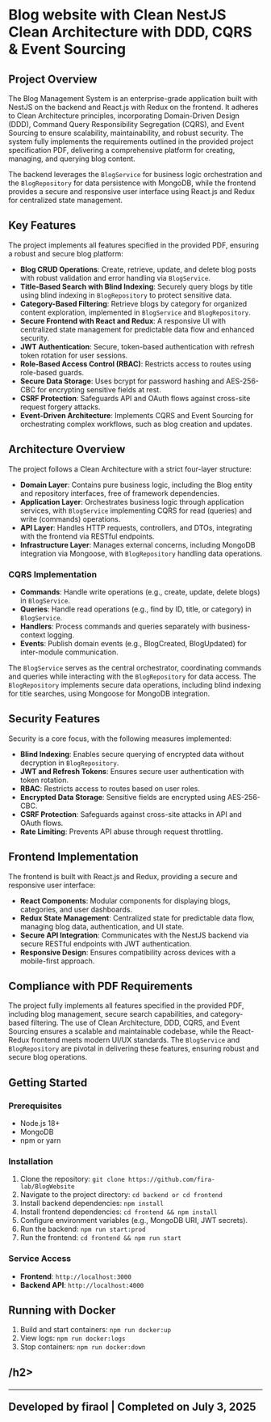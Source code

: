 <!DOCTYPE html>
<html lang="en">
<head>
    <meta charset="UTF-8">
    <meta name="viewport" content="width=device-width, initial-scale=1.0">
 
</head>
<body>
    <h1>Blog website with Clean NestJS Clean Architecture with DDD, CQRS & Event Sourcing</h1>
    <h2>Project Overview</h2>
    <p>
        The Blog Management System is an enterprise-grade application built with NestJS on the backend and React.js with Redux on the frontend. It adheres to Clean Architecture principles, incorporating Domain-Driven Design (DDD), Command Query Responsibility Segregation (CQRS), and Event Sourcing to ensure scalability, maintainability, and robust security. The system fully implements the requirements outlined in the provided project specification PDF, delivering a comprehensive platform for creating, managing, and querying blog content.
    </p>
    <p>
        The backend leverages the <code>BlogService</code> for business logic orchestration and the <code>BlogRepository</code> for data persistence with MongoDB, while the frontend provides a secure and responsive user interface using React.js and Redux for centralized state management.
    </p>
    <h2>Key Features</h2>
    <p>
        The project implements all features specified in the provided PDF, ensuring a robust and secure blog platform:
    </p>
    <ul>
        <li><b>Blog CRUD Operations</b>: Create, retrieve, update, and delete blog posts with robust validation and error handling via <code>BlogService</code>.</li>
        <li><b>Title-Based Search with Blind Indexing</b>: Securely query blogs by title using blind indexing in <code>BlogRepository</code> to protect sensitive data.</li>
        <li><b>Category-Based Filtering</b>: Retrieve blogs by category for organized content exploration, implemented in <code>BlogService</code> and <code>BlogRepository</code>.</li>
        <li><b>Secure Frontend with React and Redux</b>: A responsive UI with centralized state management for predictable data flow and enhanced security.</li>
        <li><b>JWT Authentication</b>: Secure, token-based authentication with refresh token rotation for user sessions.</li>
        <li><b>Role-Based Access Control (RBAC)</b>: Restricts access to routes using role-based guards.</li>
        <li><b>Secure Data Storage</b>: Uses bcrypt for password hashing and AES-256-CBC for encrypting sensitive fields at rest.</li>
        <li><b>CSRF Protection</b>: Safeguards API and OAuth flows against cross-site request forgery attacks.</li>
        <li><b>Event-Driven Architecture</b>: Implements CQRS and Event Sourcing for orchestrating complex workflows, such as blog creation and updates.</li>
    </ul>
    <h2>Architecture Overview</h2>
    <p>
        The project follows a Clean Architecture with a strict four-layer structure:
    </p>
    <ul>
        <li><b>Domain Layer</b>: Contains pure business logic, including the Blog entity and repository interfaces, free of framework dependencies.</li>
        <li><b>Application Layer</b>: Orchestrates business logic through application services, with <code>BlogService</code> implementing CQRS for read (queries) and write (commands) operations.</li>
        <li><b>API Layer</b>: Handles HTTP requests, controllers, and DTOs, integrating with the frontend via RESTful endpoints.</li>
        <li><b>Infrastructure Layer</b>: Manages external concerns, including MongoDB integration via Mongoose, with <code>BlogRepository</code> handling data operations.</li>
    </ul>
    <h3>CQRS Implementation</h3>
    <ul>
        <li><b>Commands</b>: Handle write operations (e.g., create, update, delete blogs) in <code>BlogService</code>.</li>
        <li><b>Queries</b>: Handle read operations (e.g., find by ID, title, or category) in <code>BlogService</code>.</li>
        <li><b>Handlers</b>: Process commands and queries separately with business-context logging.</li>
        <li><b>Events</b>: Publish domain events (e.g., BlogCreated, BlogUpdated) for inter-module communication.</li>
    </ul>
    <p>
        The <code>BlogService</code> serves as the central orchestrator, coordinating commands and queries while interacting with the <code>BlogRepository</code> for data access. The <code>BlogRepository</code> implements secure data operations, including blind indexing for title searches, using Mongoose for MongoDB integration.
    </p>
    <h2>Security Features</h2>
    <p>
        Security is a core focus, with the following measures implemented:
    </p>
    <ul>
        <li><b>Blind Indexing</b>: Enables secure querying of encrypted data without decryption in <code>BlogRepository</code>.</li>
        <li><b>JWT and Refresh Tokens</b>: Ensures secure user authentication with token rotation.</li>
        <li><b>RBAC</b>: Restricts access to routes based on user roles.</li>
        <li><b>Encrypted Data Storage</b>: Sensitive fields are encrypted using AES-256-CBC.</li>
        <li><b>CSRF Protection</b>: Safeguards against cross-site attacks in API and OAuth flows.</li>
        <li><b>Rate Limiting</b>: Prevents API abuse through request throttling.</li>
    </ul>
    <h2>Frontend Implementation</h2>
    <p>
        The frontend is built with React.js and Redux, providing a secure and responsive user interface:
    </p>
    <ul>
        <li><b>React Components</b>: Modular components for displaying blogs, categories, and user dashboards.</li>
        <li><b>Redux State Management</b>: Centralized state for predictable data flow, managing blog data, authentication, and UI state.</li>
        <li><b>Secure API Integration</b>: Communicates with the NestJS backend via secure RESTful endpoints with JWT authentication.</li>
        <li><b>Responsive Design</b>: Ensures compatibility across devices with a mobile-first approach.</li>
    </ul>
    <h2>Compliance with PDF Requirements</h2>
    <p>
        The project fully implements all features specified in the provided PDF, including blog management, secure search capabilities, and category-based filtering. The use of Clean Architecture, DDD, CQRS, and Event Sourcing ensures a scalable and maintainable codebase, while the React-Redux frontend meets modern UI/UX standards. The <code>BlogService</code> and <code>BlogRepository</code> are pivotal in delivering these features, ensuring robust and secure blog operations.
    </p>
    <h2>Getting Started</h2>
    <h3>Prerequisites</h3>
    <ul>
        <li>Node.js 18+</li>
        <li>MongoDB</li>
        <li>npm or yarn</li>
    </ul>
    <h3>Installation</h3>
    <ol>
        <li>Clone the repository: <code>git clone https://github.com/fira-lab/BlogWebsite </code></li>
        <li>Navigate to the project directory: <code>cd backend or cd frontend</code></li>
        <li>Install backend dependencies: <code>npm install</code></li>
        <li>Install frontend dependencies: <code>cd frontend && npm install</code></li>
        <li>Configure environment variables (e.g., MongoDB URI, JWT secrets).</li>
        <li>Run the backend: <code>npm run start:prod</code></li>
        <li>Run the frontend: <code>cd frontend && npm run start</code></li>
    </ol>
    <h3>Service Access</h3>
    <ul>
        <li><b>Frontend</b>: <code>http://localhost:3000</code></li>
        <li><b>Backend API</b>: <code>http://localhost:4000</code></li>
    </ul>
    <h2>Running with Docker</h2>
    <ol>
        <li>Build and start containers: <code>npm run docker:up</code></li>
        <li>View logs: <code>npm run docker:logs</code></li>
        <li>Stop containers: <code>npm run docker:down</code></li>
    </ol>
   <h2>/h2>
    <hr>
    <p><b>Developed by firaol | Completed on July 3, 2025</b></p>
</body>
</html>
